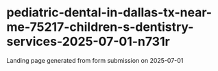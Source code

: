 # pediatric-dental-in-dallas-tx-near-me-75217-children-s-dentistry-services-2025-07-01-n731r
Landing page generated from form submission on 2025-07-01
